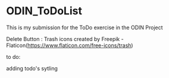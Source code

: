 # ODIN_ToDoList

This is my submission for the ToDo exercise in the ODIN Project

Delete Button : Trash icons created by Freepik - Flaticon(https://www.flaticon.com/free-icons/trash)

to do:

adding todo's
sytling